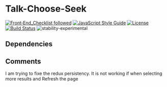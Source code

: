 # Talk-Choose-Seek

[![Front‑End_Checklist followed](https://img.shields.io/badge/Front‑End_Checklist-followed-brightgreen.svg)](https://github.com/thedaviddias/Front-End-Checklist/)
[![JavaScript Style Guide](https://img.shields.io/badge/code_style-standard-brightgreen.svg)](https://standardjs.com)
[![License](https://img.shields.io/badge/License-Apache%202.0-blue.svg)](https://opensource.org/licenses/Apache-2.0)
[![Build Status](https://travis-ci.org/arn-the-long-beard/Talk-Choose-Seek.svg?branch=master)](https://travis-ci.org/arn-the-long-beard/Talk-Choose-Seek)
![stability-experimental](https://img.shields.io/badge/stability-experimental-orange.svg)

## Dependencies ###


## Comments ###

I am trying to fixe the redux persistency. It is not working if when selecting more results and Refresh the page